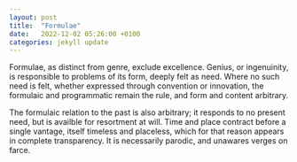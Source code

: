 ```yaml
---
layout: post
title:  "Formulae"
date:   2022-12-02 05:26:00 +0100
categories: jekyll update
---
```

Formulae, as distinct from genre, exclude excellence. Genius, or ingenuinity, is responsible to problems of its form, deeply felt as need. Where no such need is felt, whether expressed through convention or innovation, the formulaic and programmatic remain the rule, and form and content arbitrary. 

The formulaic relation to the past is also arbitrary; it responds to no present need, but is availble for resortment at will. Time and place contract before a single vantage, itself  timeless and placeless, which for that reason appears in complete transparency. It is necessarily parodic, and unawares verges on farce. 

